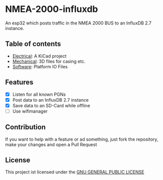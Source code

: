# NMEA-2000-influxdb
An esp32 which posts traffic in the NMEA 2000 BUS to an InfluxDB 2.7 instance.

## Table of contents

- [Electrical](/Electrical): A KiCad project
- [Mechanical](/Mechanical): 3D files for casing etc.
- [Software](/Software): Platform IO Files

## Features

- [x] Listen for all known PGNs
- [x] Post data to an InfluxDB 2.7 instance
- [x] Save data to an SD-Card while offline 
- [ ] Use wifimanager

## Contribution

If you want to help with a feature or ad something, just fork the repository, make your changes and open a Pull Request

## License

This project ist licensed under the [GNU GENERAL PUBLIC LICENSE](/LICENSE)
